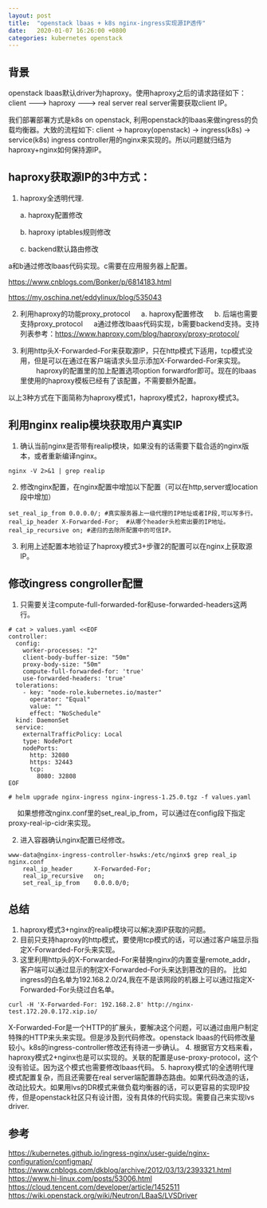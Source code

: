 ```yaml
---
layout: post
title:  "openstack lbaas + k8s nginx-ingress实现源IP透传"
date:   2020-01-07 16:26:00 +0800
categories: kubernetes openstack
---
```

## 背景
openstack lbaas默认driver为haproxy。使用haproxy之后的请求路径如下：
client ---> haproxy ---> real server
real server需要获取client IP。

我们部署部署方式是k8s on openstack, 利用openstack的lbaas来做ingress的负载均衡器。大致的流程如下:
client -> haproxy(openstack) -> ingress(k8s) -> service(k8s)
ingress controller用的nginx来实现的。所以问题就归结为haproxy+nginx如何保持源IP。

## haproxy获取源IP的3中方式：
1. haproxy全透明代理.
  
    a. haproxy配置修改

    b. haproxy iptables规则修改

    c. backend默认路由修改

  a和b通过修改lbaas代码实现。c需要在应用服务器上配置。

  https://www.cnblogs.com/Bonker/p/6814183.html

  https://my.oschina.net/eddylinux/blog/535043

2. 利用haproxy的功能proxy_protocol
　
    a. haproxy配置修改
　
    b. 后端也需要支持proxy_protocol
    　
    a通过修改lbaas代码实现，b需要backend支持。支持列表参考：https://www.haproxy.com/blog/haproxy/proxy-protocol/

3. 利用http头X-Forwarded-For来获取源IP，只在http模式下适用，tcp模式没用，但是可以在通过在客户端请求头显示添加X-Forwarded-For来实现。
 　　
   haproxy的配置里的加上配置选项option forwardfor即可。现在的lbaas里使用的haproxy模板已经有了该配置，不需要额外配置。

以上3种方式在下面简称为haproxy模式1，haproxy模式2，haproxy模式3。

## 利用nginx realip模块获取用户真实IP
1. 确认当前nginx是否带有realip模块，如果没有的话需要下载合适的nginx版本，或者重新编译nginx。
 
```
nginx -V 2>&1 | grep realip
```

2. 修改nginx配置，在nginx配置中增加以下配置（可以在http,server或location段中增加）
 
```
set_real_ip_from 0.0.0.0/; #真实服务器上一级代理的IP地址或者IP段,可以写多行。
real_ip_header X-Forwarded-For;  #从哪个header头检索出要的IP地址。
real_ip_recursive on; #递归的去除所配置中的可信IP。
```

3. 利用上述配置本地验证了haproxy模式3+步骤2的配置可以在nginx上获取源IP。

## 修改ingress congroller配置
1. 只需要关注compute-full-forwarded-for和use-forwarded-headers这两行。

```
# cat > values.yaml <<EOF
controller:
  config:
    worker-processes: "2"
    client-body-buffer-size: "50m"
    proxy-body-size: "50m"
    compute-full-forwarded-for: 'true'
    use-forwarded-headers: 'true'
  tolerations:
    - key: "node-role.kubernetes.io/master"
      operator: "Equal"
      value: ""
      effect: "NoSchedule"
  kind: DaemonSet
  service:
    externalTrafficPolicy: Local
    type: NodePort
    nodePorts:
      http: 32080
      https: 32443
      tcp:
        8080: 32808
EOF

# helm upgrade nginx-ingress nginx-ingress-1.25.0.tgz -f values.yaml 
```
　
如果想修改nginx.conf里的set_real_ip_from，可以通过在config段下指定proxy-real-ip-cidr来实现。

2. 进入容器确认nginx配置已经修改。
 
```
www-data@nginx-ingress-controller-hswks:/etc/nginx$ grep real_ip nginx.conf 
	real_ip_header      X-Forwarded-For;
	real_ip_recursive   on;
	set_real_ip_from    0.0.0.0/0;

```

## 总结
1. haproxy模式3+nginx的realip模块可以解决源IP获取的问题。
2. 目前只支持haproxy的http模式，要使用tcp模式的话，可以通过客户端显示指定X-Forwarded-For头来实现。
3. 这里利用http头的X-Forwarded-For来替换nginx的内置变量remote_addr，客户端可以通过显示的制定X-Forwarded-For头来达到篡改的目的。
比如ingress的白名单为192.168.2.0/24,我在不是该网段的机器上可以通过指定X-Forwarded-For头绕过白名单。
```
curl -H 'X-Forwarded-For: 192.168.2.8' http://nginx-test.172.20.0.172.xip.io/
```
X-Forwarded-For是一个HTTP的扩展头，要解决这个问题，可以通过由用户制定特殊的HTTP来头来实现。但是涉及到代码修改。openstack lbaas的代码修改量较小。k8s的ingress-controller修改还有待进一步确认。
4. 根据官方文档来看，haproxy模式2+nginx也是可以实现的。关联的配置是use-proxy-protocol，这个没有验证。因为这个模式也需要修改lbaas代码。
5. haproxy模式1的全透明代理模式配置复杂，而且还需要在real server端配置静态路由。如果代码改造的话，改动比较大。如果用lvs的DR模式来做负载均衡器的话，可以更容易的实现IP投传，但是openstack社区只有设计图，没有具体的代码实现。需要自己来实现lvs driver.

## 参考
https://kubernetes.github.io/ingress-nginx/user-guide/nginx-configuration/configmap/
https://www.cnblogs.com/dkblog/archive/2012/03/13/2393321.html
https://www.hi-linux.com/posts/53006.html
https://cloud.tencent.com/developer/article/1452511
https://wiki.openstack.org/wiki/Neutron/LBaaS/LVSDriver
